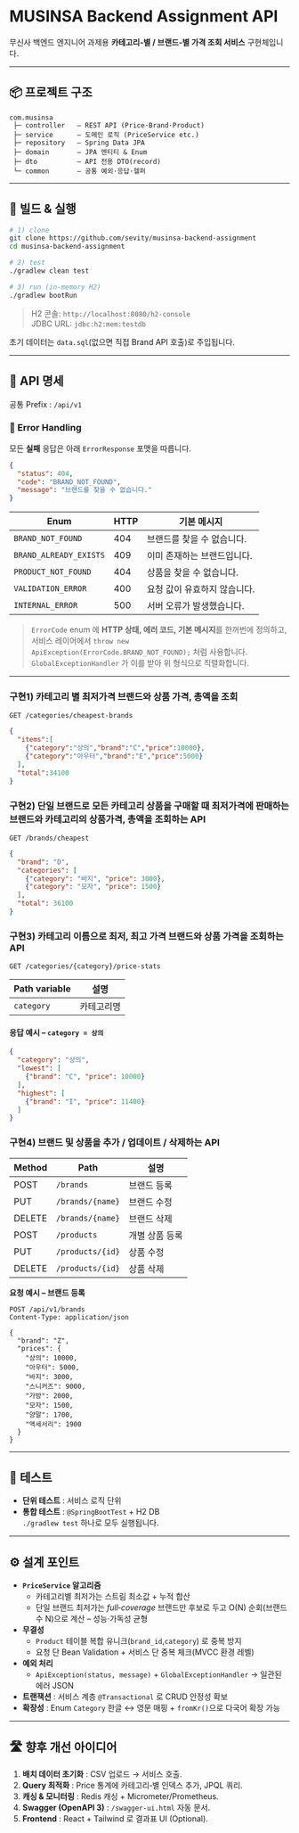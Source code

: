 
# MUSINSA Backend Assignment API

무신사 백엔드 엔지니어 과제용 **카테고리‑별 / 브랜드‑별 가격 조회 서비스** 구현체입니다.

---

## 📦 프로젝트 구조

```
com.musinsa
 ├─ controller   – REST API (Price·Brand·Product)
 ├─ service      – 도메인 로직 (PriceService etc.)
 ├─ repository   – Spring Data JPA
 ├─ domain       – JPA 엔티티 & Enum
 ├─ dto          – API 전용 DTO(record)
 └─ common       – 공통 예외·응답·헬퍼
```

---

## 🚀 빌드 & 실행

```bash
# 1) clone
git clone https://github.com/sevity/musinsa-backend-assignment
cd musinsa-backend-assignment

# 2) test
./gradlew clean test

# 3) run (in‑memory H2)
./gradlew bootRun
```

> H2 콘솔: `http://localhost:8080/h2-console`  
> JDBC URL: `jdbc:h2:mem:testdb`

초기 데이터는 `data.sql`(없으면 직접 Brand API 호출)로 주입됩니다.

---

## 🔗 API 명세

공통 Prefix : `/api/v1`

### 🔔 Error Handling

모든 **실패** 응답은 아래 `ErrorResponse` 포맷을 따릅니다.

```json
{
  "status": 404,
  "code": "BRAND_NOT_FOUND",
  "message": "브랜드를 찾을 수 없습니다."
}
```

| Enum                       | HTTP | 기본 메시지                           |
|---------------------------|------|---------------------------------------|
| `BRAND_NOT_FOUND`         | 404  | 브랜드를 찾을 수 없습니다.            |
| `BRAND_ALREADY_EXISTS`    | 409  | 이미 존재하는 브랜드입니다.           |
| `PRODUCT_NOT_FOUND`       | 404  | 상품을 찾을 수 없습니다.              |
| `VALIDATION_ERROR`        | 400  | 요청 값이 유효하지 않습니다.          |
| `INTERNAL_ERROR`          | 500  | 서버 오류가 발생했습니다.             |

> `ErrorCode` enum 에 **HTTP 상태, 에러 코드, 기본 메시지**를 한꺼번에 정의하고,  
> 서비스 레이어에서 `throw new ApiException(ErrorCode.BRAND_NOT_FOUND);` 처럼 사용합니다.  
> `GlobalExceptionHandler` 가 이를 받아 위 형식으로 직렬화합니다.

---

### 구현1) 카테고리 별 최저가격 브랜드와 상품 가격, 총액을 조회

```
GET /categories/cheapest-brands
```

```json
{
  "items":[
    {"category":"상의","brand":"C","price":10000},
    {"category":"아우터","brand":"E","price":5000}
  ],
  "total":34100
}
```

### 구현2) 단일 브랜드로 모든 카테고리 상품을 구매할 때 최저가격에 판매하는 브랜드와 카테고리의 상품가격, 총액을 조회하는 API

```
GET /brands/cheapest
```

```json
{
  "brand": "D",
  "categories": [
    {"category": "바지", "price": 3000},
    {"category": "모자", "price": 1500}
  ],
  "total": 36100
}
```
### 구현3) 카테고리 이름으로 최저, 최고 가격 브랜드와 상품 가격을 조회하는 API

```
GET /categories/{category}/price-stats
```

| Path variable | 설명      |
|---------------|-----------|
| `category`    | 카테고리명 |

#### 응답 예시 – `category = 상의`


```json
{
  "category": "상의",
  "lowest": [
    {"brand": "C", "price": 10000}
  ],
  "highest": [
    {"brand": "I", "price": 11400}
  ]
}
```



### 구현4) 브랜드 및 상품을 추가 / 업데이트 / 삭제하는 API

| Method | Path               | 설명             |
|--------|--------------------|------------------|
| POST   | `/brands`          | 브랜드 등록      |
| PUT    | `/brands/{name}`   | 브랜드 수정      |
| DELETE | `/brands/{name}`   | 브랜드 삭제      |
| POST   | `/products`        | 개별 상품 등록   |
| PUT    | `/products/{id}`   | 상품 수정        |
| DELETE | `/products/{id}`   | 상품 삭제        |

**요청 예시 – 브랜드 등록**

```http
POST /api/v1/brands
Content-Type: application/json

{
  "brand": "Z",
  "prices": {
    "상의": 10000,
    "아우터": 5000,
    "바지": 3000,
    "스니커즈": 9000,
    "가방": 2000,
    "모자": 1500,
    "양말": 1700,
    "액세서리": 1900
  }
}
```

---

## 🧪 테스트

* **단위 테스트** : 서비스 로직 단위
* **통합 테스트** : `@SpringBootTest` + H2 DB  
  `./gradlew test` 하나로 모두 실행됩니다.

---

## ⚙️ 설계 포인트

* **`PriceService` 알고리즘**
    * 카테고리별 최저가는 스트림 최소값 + 누적 합산
    * 단일 브랜드 최저가는 _full‑coverage_ 브랜드만 후보로 두고 O(N) 순회(브랜드 수 N)으로 계산 – 성능·가독성 균형
* **무결성**
    * `Product` 테이블 복합 유니크(`brand_id`,`category`) 로 중복 방지
    * 요청 단 Bean Validation + 서비스 단 중복 체크(MVCC 환경 레벨)
* **예외 처리**
    * `ApiException(status, message)` + `GlobalExceptionHandler` → 일관된 에러 JSON
* **트랜잭션** : 서비스 계층 `@Transactional` 로 CRUD 안정성 확보
* **확장성** : Enum `Category` 한글 ↔︎ 영문 매핑 + `fromKr()`으로 다국어 확장 가능

---

## 🛣️ 향후 개선 아이디어

1. **배치 데이터 초기화** : CSV 업로드 → 서비스 호출.
2. **Query 최적화** : Price 통계에 카테고리‑별 인덱스 추가, JPQL 쿼리.
3. **캐싱 & 모니터링** : Redis 캐싱 + Micrometer/Prometheus.
4. **Swagger (OpenAPI 3)** : `/swagger-ui.html` 자동 문서.
5. **Frontend** : React + Tailwind 로 결과표 UI (Optional).


